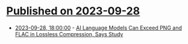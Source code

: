 # [Published on 2023-09-28](index.md)

* [2023-09-28, 18:00:00](https://slashdot.org/story/23/09/28/1711216/ai-language-models-can-exceed-png-and-flac-in-lossless-compression-says-study?utm_source=rss1.0mainlinkanon&utm_medium=feed) - [AI Language Models Can Exceed PNG and FLAC in Lossless Compression, Says Study](https://slashdot.org/story/23/09/28/1711216/ai-language-models-can-exceed-png-and-flac-in-lossless-compression-says-study?utm_source=rss1.0mainlinkanon&utm_medium=feed)
